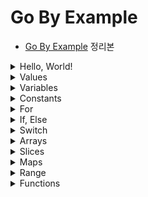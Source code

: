 # Go By Example

- [Go By Example](https://gobyexample.com/) 정리본

<details>
<summary>Hello, World!</summary>

<p>

```go
package main

import "fmt"

func main() {
    fmt.Println("Hello, World!")
}
```

- `main.go` 파일이 있을 때, 아래 명령어를 통해 바로 실행할 수 있다.

```
go run main.go
```

- 바이너리 파일로 build하고, 실행하는 과정은 아래와 같다.

```
go build main.go
ls # main, main.go

./main # Hello, World!
```

---

</p>
</details>

<details>
<summary>Values</summary>

<p>

- Go는 문자열, 정수형, 실수형, boolean 등 많은 값 타입을 가진다.

```go
package main

import "fmt"

func main() {
    fmt.Println("go" + "lang") // "golang"
    fmt.Println("1 + 2 = ", 1+2) // "1 + 2 = 3"
    fmt.Println("7.0 / 3.0 = ", 7.0/3.0) // "7.0 / 3.0 = 2.3333333333333335"
    fmt.Println(true && false) // "false"
}
```

---

</p>
</details>

<details>
<summary>Variables</summary>

<p>

- Go에서는 변수를 명시적으로 선언해야 하고, 이런 정보들은 컴파일러가 사용한다.  
  (타입 체크, 함수 호출 등)

- 1개 이상의 변수는 `var` 키워드를 사용해 선언할 수 있다.

- 아래 처럼 여러 변수들을 한 번에 선언할 수도 있다.

```go
func main() {
    var n1, n2 int = 1, 2
    var n3, n4 = 3, 4
    fmt.Println(n1, n2) // "1 2"
    fmt.Println(n3, n4) // "3 4"
}
```

- n3, n4의 경우 Go는 변수가 초기화된 값으로 타입을 결정한다.

- 아래처럼 값이 할당되지 않고 선언만 된 변수들은 초기값의 _zero-valued_ 로 지정된다.  
  예를 들어 int형이라면 0, 문자열이라면 아무런 값도 없는 빈 문자열 `""`이 된다.

```go
func main() {
    var n1 int
    fmt.Println(n1) // "0"
    var s1 string
    fmt.Println(s1) // ""
}
```

- `:=` 표현식은 값을 선언하고 초기화하는 것을 의미한다.

```go
func main() {
    n1 := 1
    s1 := "string"
    fmt.Println(n1, s1) // "1 string"
}
```

---

</p>
</details>

<details>
<summary>Constants</summary>

<p>

- Go는 문자, 문자열, boolean, 숫자형 값들에 대해 상수를 지원한다.  
  상수는 `const` 키워드를 사용해 선언한다.

```go
func main() {
    const s string = "constant"
    fmt.Println(s)

    const n = 50
    const d = 3e20 / n
    fmt.Println(d)

    fmt.Println(int64(d))
    fmt.Println(math.Sin(n))
}
```

- `const` 키워드는 `var` 키워드가 쓰이는 곳 어디서든 쓰일 수 있다.

---

</p>
</details>

<details>
<summary>For</summary>

<p>

- `for`는 Go에서 유일한 반복문이다.

```go
func main() {
	i := 1
	for i <= 3 {
		fmt.Print(i, " ")
		i = i + 1
	}

	// "1 2 3"

	for j := 7; j <= 9; j++ {
		fmt.Println(j, " ")
	}

	// "7 8 9"

	for {
		fmt.Println("LOOP")
		break
	}

	// "LOOP"

	for n := 0; n <= 5; n++ {
		if n%2 == 0 {
			continue
		}
		fmt.Print(n, " ")
	}

	// "1 3 5"
}
```

---

</p>
</details>

<details>
<summary>If, Else</summary>

<p>

- Go에서는 다른 언어와 if, else 구문이 동일하고, else문 없이 if문만 있을 수도 있다.  
  단, if else block에서의 `{ }`는 필수적으로 필요하다.

```go
func main() {
	if 7%2 == 0 {
		println("7 is even")
	} else {
		println("7 is odd")
	}

	if num := 9; num < 0 {
		println(num, "is negative")
	} else if num < 10 {
		println(num, "has 1 digit")
	} else {
		println(num, "has multiple digits")
	}
}

// "7 is odd"
// "9 has 1 digit"
```

---

</p>
</details>

<details>
<summary>Switch</summary>

<p>

- `switch`문 또한 다른 언어와 비슷하다.

```go
func main() {
	i := 2
	switch i {
	case 1:
		println("one")
	case 2:
		println("two")
	default:
		println("wrong")
	}
}
// "two"
```

- `case` 절에서는 `,`를 구분자로 해서 여러 조건을 하나의 case 절에 대해 적용할 수 있다.

```go
func main() {
	switch time.Now().Weekday() {
	case time.Saturday, time.Sunday:
		println("Weekend!")
	default:
		println("Weekday :(")
	}
}
// "Weekend!"
```

- switch 문에는 조건이 들어가지 않을 수도 있는데, 이는 if/else 문을 나타내는 또다른 방법 중 하나다.

```go
func main() {
	now := time.Now()
	switch {
	case now.Hour() < 12:
		println("Before noon.")
	default:
		println("After noon.")
	}

	// 위 switch-case는 아래의 if-else와 동일
	if now.Hour() < 12 {
		println("Before noon.")
	} else {
		println("After noon.")
	}
}
```

---

</p>
</details>

<details><summary>Arrays</summary>

<p>

- 아래 코드는 5개의 원소를 가지는 int형 배열을 선언한다. 변수 선언 시와 마찬가지로  
  선언된 배열 a는 모두 int의 기본값인 0을 5개 갖고 있다.

```go
func main() {
	var a [5]int
	fmt.Println(a)
}

// "[0 0 0 0 0]"
```

- 배열의 값은 `array[index]` 구문으로 설정할 수 있고, 가져올 때도 `array[index]` 구문을 사용한다.

```go
a[0] = 1
a[1] = 2
fmt.Println(a[0], a[1]) // "1 2"
```

- 아래 구문을 통해 배열을 선언함과 동시에 초기화할 수도 있다.

```go
func main() {
	a := [5]int{1, 2, 3, 4, 5}
	fmt.Println(a)
}

// "[1 2 3 4 5]"
```

- 내장 함수인 `len()`을 사용해 배열의 길이를 알아낼 수 있다.

```go
fmt.Println(len(a)) // "5"
```

- `Array` 타입은 1차원이지만, 이들을 조합해 n차원의 배열을 만들어낼 수 있다.

```go
func main() {
	var twoDimensionalArray [2][3]int
	for i := 0; i < 2; i++ {
		for j := 0; j < 3; j++ {
			twoDimensionalArray[i][j] = i + j
		}
	}
	fmt.Println(twoDimensionalArray)
}

// "[[0 1 2] [1 2 3]]"
```

---

</p></details>

<details><summary>Slices</summary>

<p>

- `Slice`는 Go의 주요 데이터 타입 중 하나로, 배열보다 연속적인 작업에 대해 더 많은 기능을 제공한다.

- 배열과 다르게 `Slice`는 크기가 선언된 원소 개수가 아닌, 가진 원소의 실제 크기로 결정된다.  
  0이 아닌 길이의 `Slice`를 만들기 위해선 내장 함수인 `make()`를 사용하면 된다.  
  아래 예시에서는 3개의 문자열을 가진 `Slice`를 만들었다.  
  배열과 마찬가지로 `arr[index]` 형식으로 값을 가져오거나 설정할 수 있다.

```go
func main() {
	s := make([]string, 3)
	fmt.Println("emp:", s) // emp: [  ]
	s[0] = "a"; s[1] = "b"; s[2] = "c"
	fmt.Println("set:", s) // set: [a b c]
	fmt.Println("get:", s[2]) // get: c

}
```

- 배열에는 없는 기능으로, 내장 함수인 `append()`를 사용해 `Slice`에 값을 추가할 수 있다.

```go
func main() {
	s := make([]string, 1)
	s[0] = "a"
	fmt.Println(s) // [a]
	s = append(s, "b")
	s = append(s, "c", "d", "e")
	fmt.Println(s) // [a b c d e]
}
```

- `Slice`는 `copy()`를 사용해 복사할 수 있다.

```go
func main() {
	original := make([]string, 3)
	original[0] = "a";
	original[1] = "b";
	original[2] = "c"
	fmt.Println(original) // [a b c]

	copied := make([]string, len(original))
	copy(copied, original)
	fmt.Println(copied) // [a b c]

	copied[0] = "x";
	copied[1] = "y";
	copied[2] = "z"
	fmt.Println(original) // [a b c]
	fmt.Println(copied) // [x y z]
}
```

- `Slice`는 slice 연산자도 제공하는데, `slice[low:high]` 형식으로 사용할 수 있다.  
  예를 들어, 아래 코드는 `s[2], s[3], s[4]`를 담는 `Slice`를 반환한다.

```go
func main() {
	s := make([]string, 6)
	s[0] = "a"
	s[1] = "b"
	s[2] = "c"
	s[3] = "d"
	s[4] = "e"
	s[5] = "f"
	slice := s[2:5]
	fmt.Println(slice) // [c d e]
	slice2 := s[:3]
	fmt.Println(slice2) // [a b c]
	slice3 := s[1:]
	fmt.Println(slice3) // [b c d e f]
}
```

- 배열과 마찬가지로 `Slice`도 다차원 데이터를 담을 수 있다.  
  다만 길이가 정해진 배열과 달리, 원소의 개수에 따라 길이가 달라지는 `Slice`의 특성 상  
  내부 데이터(`Slice`)의 길이는 달라질 수 있다.

```go
func main() {
	twoDimensionalSlice := make([][]int, 3)
	for i := 0; i < 3; i++ {
		innerLen := i + 1
		twoDimensionalSlice[i] = make([]int, innerLen)
		for j := 0; j < innerLen; j++ {
			twoDimensionalSlice[i][j] = i + j
		}
	}
	fmt.Println(twoDimensionalSlice) // [[0] [1 2] [2 3 4]]
}
```

---

</p></details>

<details><summary>Maps</summary>

<p>

- `Map`은 다른 언어들에서 _hashes_, _dict_ 라고 불리는 자료형과 비슷한 데이터 타입이다.

- 빈 `Map`을 만들기 위해서는 아래처럼 `make(map[key-type] value-type)` 구문을 사용한다.  
  값을 설정하기 위해서는 `name[key] = val` 형식을 사용하면 된다.  
  값을 가져올 때도 `name[key]` 형식을 사용한다.

```go
func main() {

	m := make(map[string]int)
	m["key1"] = 1
	m["key2"] = 2
	fmt.Println(m) // map[key1:1 key2:2]
}
```

- `len()` 내장함수를 `Map`에 대해 사용하면, key-value 쌍의 개수를 반환한다.

- `delete()` 내장함수를 사용하면 `Map`의 key-value pair를 제거한다.

```go
func main() {

	m := make(map[string]int)
	m["key1"] = 1
	m["key2"] = 2
	delete(m, "key1")
	fmt.Println(m) // map[key2:2]
}
```

- `name[key]` 형식으로 `Map`에서 value를 가져올 때는 해당 key가 존재하는지를  
  알려주는 2번째 반환값도 있다.

```go
func main() {

	m := make(map[string]int)
	m["key1"] = 1
	m["key2"] = 2
	value1, isPresent1 := m["key1"]
	fmt.Println(value1) // 1
	fmt.Println(isPresent1) // true

	value3, isPresent3 := m["key3"]
	fmt.Println(value3) // 0
	fmt.Println(isPresent3) // false
}
```

- 마지막으로 아래처럼 `Map`을 선언함과 동시에 key-value pair를 지정해 초기화할 수 있다.

```go
func main() {

	m := map[string]int{"key1": 1, "key2": 2}
	fmt.Println(m) // map[key1:1 key2:2]
}
```

---

</p></details>

<details><summary>Range</summary>

- `range`는 여러 종류의 자료구조를 순회(iterate)할 때 사용한다.

- 아래는 `range`를 사용해 `Slice`에 있는 숫자들을 합치는 예시이다.

```go
func main() {
	nums := []int{1, 2, 3}
	sum := 0
	for _, num := range nums {
		sum += num
	}
	println(sum) // 6
}
```

- 배열, `Slice`에 대한 `range`는 index, value를 함께 반환하며 순회한다.  
  위 예시에서는 index의 자리에 `_`를 사용했다.

> 관례적으로 사용하지 않는 변수가 있다면, `_`로 네이밍한다.

- `Map`에 대한 `range`는 key, value pair를 순회한다.

```go
func main() {
	m := map[string]int{"key1": 1, "key2": 2}
	for key, value := range m {
		fmt.Println(key, " -> ", value)
	}
	// key1 -> 1
	// key2 -> 2

	// key만 순회
	for k := range m {
		print(k, " ") // key1 key2
	}
}
```

- 마지막으로 문자열에 대한 `range`는 각 문자의 unicode를 순회한다.

```go
func main() {
	str := "abcdefg"
	for index, value := range str {
		fmt.Println(index, value)
	}
	/*
		0 97
		1 98
		2 99
		3 100
		4 101
		5 102
		6 103
	*/
}
```

---

<p>

</p></details>

<details><summary>Functions</summary>

<p>

</p></details>

